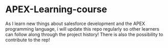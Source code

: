 # APEX-Learning-course
As I learn new things about salesforce development and the APEX programming language, i will update this repo regularly so other learners can follow along through the project history! There is also the possibility to contribute to the rep!

